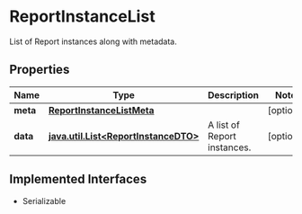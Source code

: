 

# ReportInstanceList

List of Report instances along with metadata.

## Properties

Name | Type | Description | Notes
------------ | ------------- | ------------- | -------------
**meta** | [**ReportInstanceListMeta**](ReportInstanceListMeta.md) |  |  [optional]
**data** | [**java.util.List&lt;ReportInstanceDTO&gt;**](ReportInstanceDTO.md) | A list of Report instances. |  [optional]


## Implemented Interfaces

* Serializable


